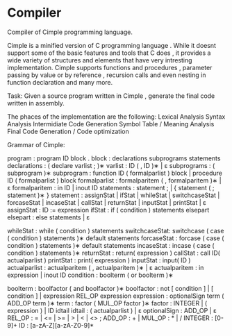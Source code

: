 # Compiler
Compiler of Cimple programming language.

Cimple is a minified version of C programming language . While it doesnt support some of the basic features and tools that C does , 
it provides a wide variety of structures and elements that have very intresting implementation. Cimple supports functions and procedures , 
parameter passing by value or by reference , recursion calls and even nesting in function declaration and many more.

Task: Given a source program written in Cimple , generate the final code written in assembly.

The phaces of the implementation are the following:
Lexical Analysis
Syntax Analysis
Intermidiate Code Generation
Symbol Table / Meaning Analysis
Final Code Generation / Code optimization

Grammar of Cimple:

program : program ID block .
block : declarations subprograms statements
declarations : ( declare varlist ; )∗
varlist : ID ( , ID )∗ | ε
subprograms : ( subprogram )∗
subprogram : function ID ( formalparlist ) block | procedure ID ( formalparlist ) block
formalparlist : formalparitem ( , formalparitem )∗ | ε
formalparitem : in ID | inout ID
statements : statement ; | { statement ( ; statement )∗ }
statement : assignStat | ifStat | whileStat | switchcaseStat | forcaseStat | incaseStat | callStat | returnStat | inputStat | printStat | ε
assignStat : ID := expression
ifStat : if ( condition ) statements elsepart
elsepart : else statements | ε

whileStat : while ( condition ) statements
switchcaseStat: switchcase ( case ( condition ) statements )∗ default statements
forcaseStat : forcase ( case ( condition ) statements )∗ default statements
incaseStat : incase ( case ( condition ) statements )∗
returnStat : return( expression )
callStat : call ID( actualparlist )
printStat : print( expression )
inputStat : input( ID )
actualparlist : actualparitem ( , actualparitem )∗ | ε
actualparitem : in expression | inout ID
condition : boolterm ( or boolterm )∗

boolterm : boolfactor ( and boolfactor )∗
boolfactor : not [ condition ] | [ condition ] | expression REL_OP expression
expression : optionalSign term ( ADD_OP term )∗
term : factor ( MUL_OP factor )∗
factor : INTEGER | ( expression ) | ID idtail
idtail : ( actualparlist ) | ε
optionalSign : ADD_OP | ε
REL_OP : = | <= | >= | > | < | <> ; ADD_OP : + | 
MUL_OP : * | /
INTEGER : [0-9]+
ID : [a-zA-Z][a-zA-Z0-9]*


